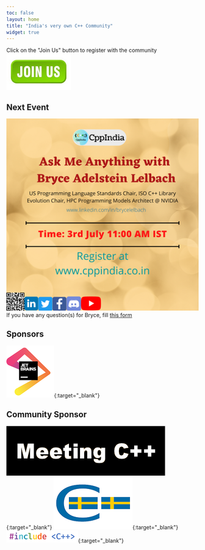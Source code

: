 ```yaml
---
toc: false
layout: home
title: "India's very own C++ Community"
widget: true
---
```

Click on the "Join Us" button to register with the community
[![Join Us](/assets/images/JoinUs.jpg "Join Us")](/_pages/join_us)
## Next Event
![Next Event](/assets/images/tech_talk_poster.png "AMA with Bryce Adelstein Lelbach")
If you have any question(s) for Bryce, fill [this form](/TechTalk/ama_questions)

## Sponsors

[![jetbrains](/Sponsors/jetbrains.png)](https://www.jetbrains.com){:target="_blank"} 

## Community Sponsor

[![Meeting C++](/Sponsors/meeting_cpp.png "Meeting C++")](https://www.meetingcpp.com){:target="_blank"} 
[![SwedenCpp](/Sponsors/SwedenCppOfficial.png "SwedenCpp")](https://www.swedencpp.se){:target="_blank"} 
[![#include ＜C++＞](/Sponsors/include_logo.png "#include ＜C++＞")](https://www.includecpp.org/){:target="_blank"} 
